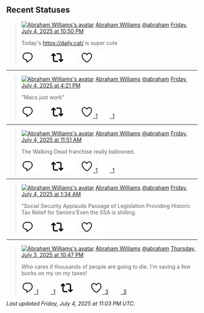 ## Recent Statuses

> <a href="https://indieweb.social/@abraham"><img alt="Abraham Williams's avatar" src="https://cdn.masto.host/indiewebsocial/accounts/avatars/109/292/540/382/343/163/original/d00f2e03ce9c85b1.jpg" height="24" width="24" ></a> [Abraham Williams](https://indieweb.social/@abraham) [@abraham](https://indieweb.social/@abraham) [Friday, July 4, 2025 at 10:50 PM](https://indieweb.social/@abraham/114797409704563212)
>
> Today&#39;s https://daily.cat/ is super cute
>
> [![Reply](./images/reply_light.svg#gh-light-mode-only "Reply")](https://indieweb.social/@abraham/114797409704563212#gh-light-mode-only)[![Reply](./images/reply.svg#gh-dark-mode-only "Reply")](https://indieweb.social/@abraham/114797409704563212#gh-dark-mode-only)&emsp;[![Boost](./images/retweet_light.svg#gh-light-mode-only "Boost")](https://indieweb.social/@abraham/114797409704563212#gh-light-mode-only)[![Boost](./images/retweet.svg#gh-dark-mode-only "Boost")](https://indieweb.social/@abraham/114797409704563212#gh-dark-mode-only)&emsp;[![Favorite](./images/like_light.svg#gh-light-mode-only "Favorite")](https://indieweb.social/@abraham/114797409704563212#gh-light-mode-only)[![Favorite](./images/like.svg#gh-dark-mode-only "Favorite")](https://indieweb.social/@abraham/114797409704563212#gh-dark-mode-only)


---

> <a href="https://indieweb.social/@abraham"><img alt="Abraham Williams's avatar" src="https://cdn.masto.host/indiewebsocial/accounts/avatars/109/292/540/382/343/163/original/d00f2e03ce9c85b1.jpg" height="24" width="24" ></a> [Abraham Williams](https://indieweb.social/@abraham) [@abraham](https://indieweb.social/@abraham) [Friday, July 4, 2025 at 4:21 PM](https://indieweb.social/@abraham/114795876266977845)
>
> &quot;Macs just work&quot;
>
> [![Reply](./images/reply_light.svg#gh-light-mode-only "Reply")](https://indieweb.social/@abraham/114795876266977845#gh-light-mode-only)[![Reply](./images/reply.svg#gh-dark-mode-only "Reply")](https://indieweb.social/@abraham/114795876266977845#gh-dark-mode-only)&emsp;[![Boost](./images/retweet_light.svg#gh-light-mode-only "Boost")](https://indieweb.social/@abraham/114795876266977845#gh-light-mode-only)[![Boost](./images/retweet.svg#gh-dark-mode-only "Boost")](https://indieweb.social/@abraham/114795876266977845#gh-dark-mode-only)&emsp;[![Favorite](./images/like_light.svg#gh-light-mode-only "Favorite")&ensp;1](https://indieweb.social/@abraham/114795876266977845#gh-light-mode-only)[![Favorite](./images/like.svg#gh-dark-mode-only "Favorite")&ensp;1](https://indieweb.social/@abraham/114795876266977845#gh-dark-mode-only)


---

> <a href="https://indieweb.social/@abraham"><img alt="Abraham Williams's avatar" src="https://cdn.masto.host/indiewebsocial/accounts/avatars/109/292/540/382/343/163/original/d00f2e03ce9c85b1.jpg" height="24" width="24" ></a> [Abraham Williams](https://indieweb.social/@abraham) [@abraham](https://indieweb.social/@abraham) [Friday, July 4, 2025 at 11:51 AM](https://indieweb.social/@abraham/114794815377069536)
>
> The Walking Dead franchise really ballooned.
>
> [![Reply](./images/reply_light.svg#gh-light-mode-only "Reply")](https://indieweb.social/@abraham/114794815377069536#gh-light-mode-only)[![Reply](./images/reply.svg#gh-dark-mode-only "Reply")](https://indieweb.social/@abraham/114794815377069536#gh-dark-mode-only)&emsp;[![Boost](./images/retweet_light.svg#gh-light-mode-only "Boost")](https://indieweb.social/@abraham/114794815377069536#gh-light-mode-only)[![Boost](./images/retweet.svg#gh-dark-mode-only "Boost")](https://indieweb.social/@abraham/114794815377069536#gh-dark-mode-only)&emsp;[![Favorite](./images/like_light.svg#gh-light-mode-only "Favorite")&ensp;1](https://indieweb.social/@abraham/114794815377069536#gh-light-mode-only)[![Favorite](./images/like.svg#gh-dark-mode-only "Favorite")&ensp;1](https://indieweb.social/@abraham/114794815377069536#gh-dark-mode-only)


---

> <a href="https://indieweb.social/@abraham"><img alt="Abraham Williams's avatar" src="https://cdn.masto.host/indiewebsocial/accounts/avatars/109/292/540/382/343/163/original/d00f2e03ce9c85b1.jpg" height="24" width="24" ></a> [Abraham Williams](https://indieweb.social/@abraham) [@abraham](https://indieweb.social/@abraham) [Friday, July 4, 2025 at 1:34 AM](https://indieweb.social/@abraham/114792391309471681)
>
> &quot;Social Security Applauds Passage of Legislation Providing Historic Tax Relief for Seniors&#39;Even the SSA is shilling.
>
> [![Reply](./images/reply_light.svg#gh-light-mode-only "Reply")](https://indieweb.social/@abraham/114792391309471681#gh-light-mode-only)[![Reply](./images/reply.svg#gh-dark-mode-only "Reply")](https://indieweb.social/@abraham/114792391309471681#gh-dark-mode-only)&emsp;[![Boost](./images/retweet_light.svg#gh-light-mode-only "Boost")](https://indieweb.social/@abraham/114792391309471681#gh-light-mode-only)[![Boost](./images/retweet.svg#gh-dark-mode-only "Boost")](https://indieweb.social/@abraham/114792391309471681#gh-dark-mode-only)&emsp;[![Favorite](./images/like_light.svg#gh-light-mode-only "Favorite")](https://indieweb.social/@abraham/114792391309471681#gh-light-mode-only)[![Favorite](./images/like.svg#gh-dark-mode-only "Favorite")](https://indieweb.social/@abraham/114792391309471681#gh-dark-mode-only)


---

> <a href="https://indieweb.social/@abraham"><img alt="Abraham Williams's avatar" src="https://cdn.masto.host/indiewebsocial/accounts/avatars/109/292/540/382/343/163/original/d00f2e03ce9c85b1.jpg" height="24" width="24" ></a> [Abraham Williams](https://indieweb.social/@abraham) [@abraham](https://indieweb.social/@abraham) [Thursday, July 3, 2025 at 10:47 PM](https://indieweb.social/@abraham/114791734002937127)
>
> Who cares if thousands of people are going to die. I&#39;m saving a few bucks on my on my taxes!
>
> [![Reply](./images/reply_light.svg#gh-light-mode-only "Reply")&ensp;1](https://indieweb.social/@abraham/114791734002937127#gh-light-mode-only)[![Reply](./images/reply.svg#gh-dark-mode-only "Reply")&ensp;1](https://indieweb.social/@abraham/114791734002937127#gh-dark-mode-only)&emsp;[![Boost](./images/retweet_light.svg#gh-light-mode-only "Boost")](https://indieweb.social/@abraham/114791734002937127#gh-light-mode-only)[![Boost](./images/retweet.svg#gh-dark-mode-only "Boost")](https://indieweb.social/@abraham/114791734002937127#gh-dark-mode-only)&emsp;[![Favorite](./images/like_light.svg#gh-light-mode-only "Favorite")&ensp;3](https://indieweb.social/@abraham/114791734002937127#gh-light-mode-only)[![Favorite](./images/like.svg#gh-dark-mode-only "Favorite")&ensp;3](https://indieweb.social/@abraham/114791734002937127#gh-dark-mode-only)


_Last updated Friday, July 4, 2025 at 11:03 PM UTC._
